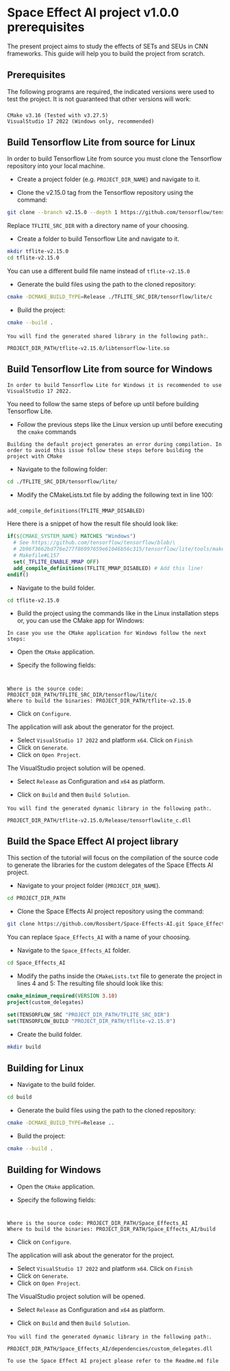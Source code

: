 # Space Effect AI project v1.0.0 prerequisites
The present project aims to study the effects of SETs and SEUs in CNN frameworks. This guide will help you to build the project from scratch. 

## Prerequisites
The following programs are required, the indicated versions were used to test the project. It is not guaranteed that other versions will work:
###
    CMake v3.16 (Tested with v3.27.5)
    VisualStudio 17 2022 (Windows only, recommended)

## Build Tensorflow Lite from source for Linux
In order to build Tensorflow Lite from source you must clone the Tensorflow repository into your local machine.
* Create a project folder (e.g. `PROJECT_DIR_NAME`) and navigate to it. 

* Clone the v2.15.0 tag from the Tensorflow repository using the command:
```bash
git clone --branch v2.15.0 --depth 1 https://github.com/tensorflow/tensorflow.git TFLITE_SRC_DIR
```
Replace `TFLITE_SRC_DIR` with a directory name of your choosing.

* Create a folder to build Tensorflow Lite and navigate to it.
```bash
mkdir tflite-v2.15.0
cd tflite-v2.15.0
```
You can use a different build file name instead of `tflite-v2.15.0`

* Generate the build files using the path to the cloned repository:
```bash
cmake -DCMAKE_BUILD_TYPE=Release ./TFLITE_SRC_DIR/tensorflow/lite/c
```

* Build the project:
```bash
cmake --build .
```

`You will find the generated shared library in the following path:`.
```
PROJECT_DIR_PATH/tflite-v2.15.0/libtensorflow-lite.so
```

## Build Tensorflow Lite from source for Windows
`In order to build Tensorflow Lite for Windows it is recommended to use VisualStudio 17 2022.`

You need to follow the same steps of before up until before building Tensorflow Lite.
* Follow the previous steps like the Linux version up until before executing the `cmake` commands

`Building the default project generates an error during compilation. In order to avoid this issue follow these steps before building the project with CMake`
* Navigate to the following folder:
```bash
cd ./TFLITE_SRC_DIR/tensorflow/lite/
```
* Modify the CMakeLists.txt file by adding the following text in line 100:
###
    add_compile_definitions(TFLITE_MMAP_DISABLED)

Here there is a snippet of how the result file should look like:
```CMake
if(${CMAKE_SYSTEM_NAME} MATCHES "Windows")
  # See https://github.com/tensorflow/tensorflow/blob/\
  # 2b96f3662bd776e277f86997659e61046b56c315/tensorflow/lite/tools/make/\
  # Makefile#L157
  set(_TFLITE_ENABLE_MMAP OFF)
  add_compile_definitions(TFLITE_MMAP_DISABLED) # Add this line!
endif()
```
* Navigate to the build folder.
```bash
cd tflite-v2.15.0
```
* Build the project using the commands like in the Linux installation steps or, you can use the CMake app for Windows:

`In case you use the CMake application for Windows follow the next steps:`
* Open the `CMake` application. 

* Specify the following fields:
#
    Where is the source code: PROJECT_DIR_PATH/TFLITE_SRC_DIR/tensorflow/lite/c
    Where to build the binaries: PROJECT_DIR_PATH/tflite-v2.15.0
* Click on `Configure`. 

The application will ask about the generator for the project.
* Select `VisualStudio 17 2022` and platform `x64`. Click on `Finish`
* Click on `Generate`.
* Click on `Open Project`.

The VisualStudio project solution will be opened.
* Select `Release` as Configuration and `x64` as platform.

* Click on `Build` and then `Build Solution`.

`You will find the generated dynamic library in the following path:`.
```
PROJECT_DIR_PATH/tflite-v2.15.0/Release/tensorflowlite_c.dll
```

## Build the Space Effect AI project library
This section of the tutorial will focus on the compilation of the source code to generate the libraries for the custom delegates of the Space Effects AI project.

* Navigate to your project folder (`PROJECT_DIR_NAME`). 
```bash
cd PROJECT_DIR_PATH
```
* Clone the Space Effects AI project repository using the command:
```bash
git clone https://github.com/Rossbert/Space-Effects-AI.git Space_Effects_AI
```
You can replace `Space_Effects_AI` with a name of your choosing. 
* Navigate to the `Space_Effects_AI` folder.
```bash
cd Space_Effects_AI
```
* Modify the paths inside the `CMakeLists.txt` file to generate the project in lines 4 and 5:
The resulting file should look like this:
```CMake
cmake_minimum_required(VERSION 3.10)
project(custom_delegates)

set(TENSORFLOW_SRC "PROJECT_DIR_PATH/TFLITE_SRC_DIR")
set(TENSORFLOW_BUILD "PROJECT_DIR_PATH/tflite-v2.15.0")

```
* Create the build folder.
```bash
mkdir build
```

## Building for Linux
* Navigate to the build folder.
```bash
cd build
```
* Generate the build files using the path to the cloned repository:
```bash
cmake -DCMAKE_BUILD_TYPE=Release ..
```
* Build the project:
```bash
cmake --build .
```
## Building for Windows
* Open the `CMake` application. 

* Specify the following fields:
#
    Where is the source code: PROJECT_DIR_PATH/Space_Effects_AI
    Where to build the binaries: PROJECT_DIR_PATH/Space_Effects_AI/build
* Click on `Configure`. 

The application will ask about the generator for the project.
* Select `VisualStudio 17 2022` and platform `x64`. Click on `Finish`
* Click on `Generate`.
* Click on `Open Project`.

The VisualStudio project solution will be opened.
* Select `Release` as Configuration and `x64` as platform.

* Click on `Build` and then `Build Solution`.

`You will find the generated dynamic library in the following path:`.
```
PROJECT_DIR_PATH/Space_Effects_AI/dependencies/custom_delegates.dll
```


``` To use the Space Effect AI project please refer to the Readme.md file ```